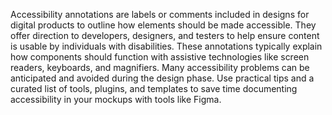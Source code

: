 Accessibility annotations are labels or comments included in designs for digital products to outline how elements should be made accessible. They offer direction to developers, designers, and testers to help ensure content is usable by individuals with disabilities. These annotations typically explain how components should function with assistive technologies like screen readers, keyboards, and magnifiers. Many accessibility problems can be anticipated and avoided during the design phase. Use practical tips and a curated list of tools, plugins, and templates to save time documenting accessibility in your mockups with tools like Figma.